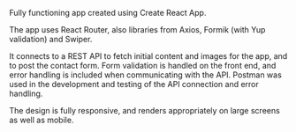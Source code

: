 Fully functioning app created using Create React App. 

The app uses React Router, also libraries  from Axios, Formik (with Yup validation) and Swiper.

It connects to a REST API to fetch  initial content and images for the app, and  to post the contact form.  Form validation is handled on the front end, and error handling is included when communicating with the API.  Postman was used in the development and testing of the API connection and error handling.

The design is fully responsive, and renders appropriately on large screens as well as mobile.
